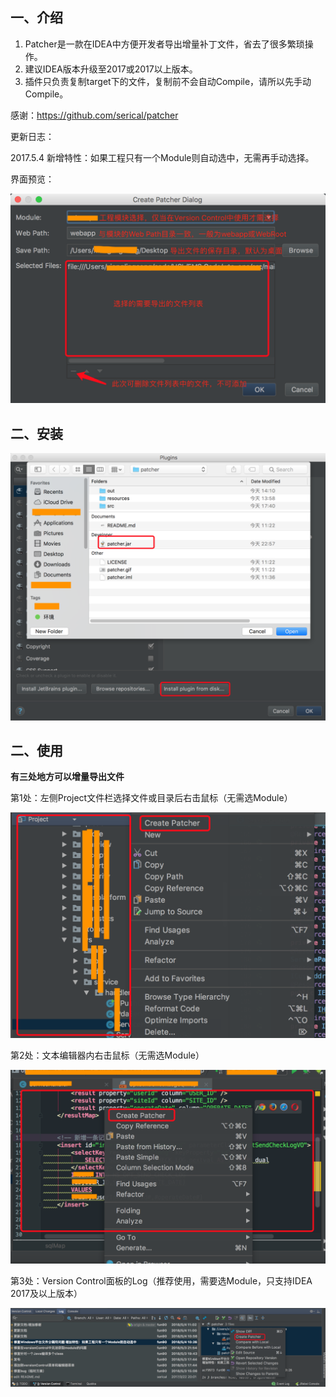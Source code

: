 ## 一、介绍

1. Patcher是一款在IDEA中方便开发者导出增量补丁文件，省去了很多繁琐操作。
2. 建议IDEA版本升级至2017或2017以上版本。
3. 插件只负责复制target下的文件，复制前不会自动Compile，请所以先手动Compile。



感谢：https://github.com/serical/patcher



更新日志：

2017.5.4 新增特性：如果工程只有一个Module则自动选中，无需再手动选择。



界面预览：

![img](doc/1.png)

## 二、安装

![img](doc/2.png)

## 二、使用

**有三处地方可以增量导出文件**

第1处：左侧Project文件栏选择文件或目录后右击鼠标（无需选Module）

![img](doc/3.png)

第2处：文本编辑器内右击鼠标（无需选Module）

![img](doc/4.png)

第3处：Version Control面板的Log（推荐使用，需要选Module，只支持IDEA 2017及以上版本）

![img](doc/5.png)